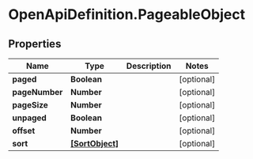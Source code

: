 # OpenApiDefinition.PageableObject

## Properties

Name | Type | Description | Notes
------------ | ------------- | ------------- | -------------
**paged** | **Boolean** |  | [optional] 
**pageNumber** | **Number** |  | [optional] 
**pageSize** | **Number** |  | [optional] 
**unpaged** | **Boolean** |  | [optional] 
**offset** | **Number** |  | [optional] 
**sort** | [**[SortObject]**](SortObject.md) |  | [optional] 


